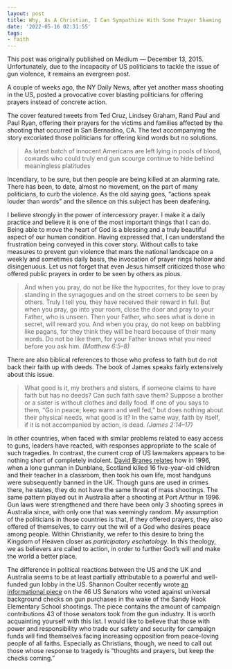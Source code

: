 ```yaml
---
layout: post
title: Why, As A Christian, I Can Sympathize With Some Prayer Shaming
date: '2022-05-16 02:31:55'
tags:
- faith
---
```


<aside>This post was originally published on Medium — December 13, 2015. Unfortunately, due to the incapacity of US politicians to tackle the issue of gun violence, it remains an evergreen post.
</aside>

A couple of weeks ago, the NY Daily News, after yet another mass shooting in the US, posted a provocative cover blasting politicians for offering prayers instead of concrete action.

The cover featured tweets from Ted Cruz, Lindsey Graham, Rand Paul and Paul Ryan, offering their prayers for the victims and families affected by the shooting that occurred in San Bernadino, CA. The text accompanying the story excoriated those politicians for offering kind words but no solutions.

> As latest batch of innocent Americans are left lying in pools of blood, cowards who could truly end gun scourge continue to hide behind meaningless platitudes

Incendiary, to be sure, but then people are being killed at an alarming rate. There has been, to date, almost no movement, on the part of many politicians, to curb the violence. As the old saying goes, “actions speak louder than words” and the silence on this subject has been deafening.

I believe strongly in the power of intercessory prayer. I make it a daily practice and believe it is one of the most important things that I can do. Being able to move the heart of God is a blessing and a truly beautiful aspect of our human condition. Having expressed that, I can understand the frustration being conveyed in this cover story. Without calls to take measures to prevent gun violence that mars the national landscape on a weekly and sometimes daily basis, the invocation of prayer rings hollow and disingenuous. Let us not forget that even Jesus himself criticized those who offered public prayers in order to be seen by others as pious.

> And when you pray, do not be like the hypocrites, for they love to pray standing in the synagogues and on the street corners to be seen by others. Truly I tell you, they have received their reward in full. But when you pray, go into your room, close the door and pray to your Father, who is unseen. Then your Father, who sees what is done in secret, will reward you. And when you pray, do not keep on babbling like pagans, for they think they will be heard because of their many words. Do not be like them, for your Father knows what you need before you ask him. _(Matthew 6:5–8)_

There are also biblical references to those who profess to faith but do not back their faith up with deeds. The book of James speaks fairly extensively about this issue.

> What good is it, my brothers and sisters, if someone claims to have faith but has no deeds? Can such faith save them? Suppose a brother or a sister is without clothes and daily food. If one of you says to them, “Go in peace; keep warm and well fed,” but does nothing about their physical needs, what good is it? In the same way, faith by itself, if it is not accompanied by action, is dead. _(James 2:14–17)_

In other countries, when faced with similar problems related to easy access to guns, leaders have reacted, with responses appropriate to the scale of such tragedies. In contrast, the current crop of US lawmakers appears to be nothing short of completely indolent. [David Branes relates](https://medium.com/@drb/in-1996-a-lone-gunman-entered-a-classroom-in-dunblane-scotland-332c46852f05#.9a06cwrsh) how in 1996, when a lone gunman in Dunblane, Scotland killed 16 five-year-old children and their teacher in a classroom, then took his own life, most handguns were subsequently banned in the UK. Though guns are used in crimes there, he states, they do not have the same threat of mass shootings. The same pattern played out in Australia after a shooting at Port Arthur in 1996. Gun laws were strengthened and there have been only 3 shooting sprees in Australia since, with only one that was seemingly random. My assumption of the politicians in those countries is that, if they offered prayers, they also offered of themselves, to carry out the will of a God who desires peace among people. Within Christianity, we refer to this desire to bring the Kingdom of Heaven closer as _participatory eschatology_. In this theology, we as believers are called to action, in order to further God’s will and make the world a better place.

The difference in political reactions between the US and the UK and Australia seems to be at least partially attributable to a powerful and well-funded gun lobby in the US. Shannon Coulter recently wrote [an informational piece](https://medium.com/@shannoncoulter/meet-the-46-u-s-senators-who-voted-against-sensible-gun-control-law-1ac66dcabbad#.2vdisap73) on the 46 US Senators who voted against universal background checks on gun purchases in the wake of the Sandy Hook Elementary School shootings. The piece contains the amount of campaign contributions 43 of those senators took from the gun industry. It is worth acquainting yourself with this list. I would like to believe that those with power and responsibility who trade our safety and security for campaign funds will find themselves facing increasing opposition from peace-loving people of all faiths. Especially as Christians, though, we need to call out those whose response to tragedy is “thoughts and prayers, but keep the checks coming.”

